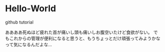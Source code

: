 # Hello-World
github tutorial

ああああ死ぬほど疲れた首が痛いし頭も痛いしお腹空いたけど食欲がない。
でもこれからの管理が便利になると思うと、もうちょっとだけ頑張ってみようかなって気になるんだよな...
